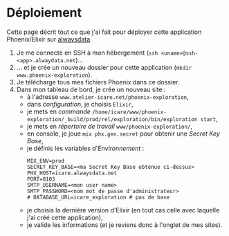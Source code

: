 # Déploiement

Cette page décrit tout ce que j'ai fait pour déployer cette application Phoenix/Elixir sur [alwaysdata](https://alwaysdata.com).

1. Je me connecte en SSH à mon hébergement (`ssh <uname>@ssh-<app>.alwaydata.net`)…
1. … et je crée un nouveau dossier pour cette application (`mkdir www.phoenix-exploration`).
1. Je télécharge tous mes fichiers Phoenix dans ce dossier.
1. Dans mon tableau de bord, je crée un nouveau site :
    * à l'adresse `www.atelier-icare.net/phoenix-exploration`,
    * dans _configuration_, je choisis `Elixir`,
    * je mets en _commande_ `/home/icare/www/phoenix-exploration/_build/prod/rel/exploration/bin/exploration start`,
    * je mets en _répertoire de travail_ `www/phoenix-exploration/`,
    * en console, je joue `mix phx.gen.secret` pour obtenir une *Secret Key Base*,
    * je définis les variables d'_Environnement_ :
      ~~~
      MIX_ENV=prod
      SECRET_KEY_BASE=<ma Secret Key Base obtenue ci-dessus>
      PHX_HOST=icare.alwaysdata.net
      PORT=8103
      SMTP_USERNAME=<mon user name>
      SMTP_PASSWORD=<nom mot de passe d'administrateur>
      # DATABASE_URL=icare_exploration # pas de base
      ~~~
    * je choisis la dernière version d'Elixir (en tout cas celle avec laquelle j'ai créé cette application),
    * je valide les informations (et je reviens donc à l'onglet de mes sites).



